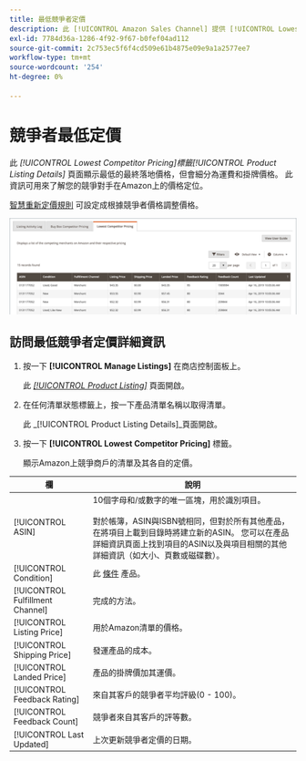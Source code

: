 ```yaml
---
title: 最低競爭者定價
description: 此 [!UICONTROL Amazon Sales Channel] 提供 [!UICONTROL Lowest Competitor Pricing] 標籤，協助您了解競爭對手在Amazon上的價格定位。
exl-id: 7784d36a-1286-4f92-9f67-b0fef04ad112
source-git-commit: 2c753ec5f6f4cd509e61b4875e09e9a1a2577ee7
workflow-type: tm+mt
source-wordcount: '254'
ht-degree: 0%

---
```


# 競爭者最低定價

此 _[!UICONTROL Lowest Competitor Pricing]_標籤_[!UICONTROL Product Listing Details]_ 頁面顯示最低的最終落地價格，但會細分為運費和掛牌價格。 此資訊可用來了解您的競爭對手在Amazon上的價格定位。

[智慧重新定價規則](./intelligent-repricing-rules.md) 可設定成根據競爭者價格調整價格。

![競爭者最低定價](assets/amazon-listing-details-lowest-comp.png)

## 訪問最低競爭者定價詳細資訊

1. 按一下 **[!UICONTROL Manage Listings]** 在商店控制面板上。

   此 [_[!UICONTROL Product Listing]_](./managing-product-listings.md) 頁面開啟。

1. 在任何清單狀態標籤上，按一下產品清單名稱以取得清單。

   此 _[!UICONTROL Product Listing Details]_頁面開啟。

1. 按一下 **[!UICONTROL Lowest Competitor Pricing]** 標籤。

   顯示Amazon上競爭商戶的清單及其各自的定價。

| 欄 | 說明 |
|---|---|
| [!UICONTROL ASIN] | 10個字母和/或數字的唯一區塊，用於識別項目。<br><br>對於帳簿，ASIN與ISBN號相同，但對於所有其他產品，在將項目上載到目錄時將建立新的ASIN。 您可以在產品詳細資訊頁面上找到項目的ASIN以及與項目相關的其他詳細資訊（如大小、頁數或磁碟數）。 |
| [!UICONTROL Condition] | 此 [條件](./product-listing-condition.md) 產品。 |
| [!UICONTROL Fulfillment Channel] | 完成的方法。 |
| [!UICONTROL Listing Price] | 用於Amazon清單的價格。 |
| [!UICONTROL Shipping Price] | 發運產品的成本。 |
| [!UICONTROL Landed Price] | 產品的掛牌價加其運價。 |
| [!UICONTROL Feedback Rating] | 來自其客戶的競爭者平均評級(0 - 100)。 |
| [!UICONTROL Feedback Count] | 競爭者來自其客戶的評等數。 |
| [!UICONTROL Last Updated] | 上次更新競爭者定價的日期。 |
